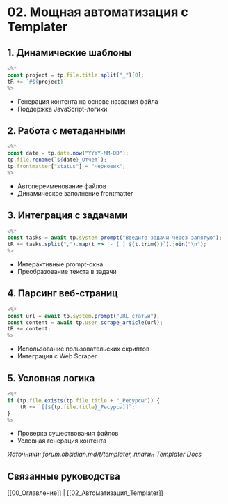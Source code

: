 # 02. Мощная автоматизация с Templater

## 1. Динамические шаблоны
```javascript
<%* 
const project = tp.file.title.split("_")[0];
tR += `#${project}`
%>
```
- Генерация контента на основе названия файла
- Поддержка JavaScript-логики

## 2. Работа с метаданными
```javascript
<%*
const date = tp.date.now("YYYY-MM-DD");
tp.file.rename(`${date}_Отчет`);
tp.frontmatter["status"] = "черновик";
%>
```
- Автопереименование файлов
- Динамическое заполнение frontmatter

## 3. Интеграция с задачами
```javascript
<%*
const tasks = await tp.system.prompt("Введите задачи через запятую");
tR += tasks.split(",").map(t => `- [ ] ${t.trim()}`).join("\n");
%>
```
- Интерактивные prompt-окна
- Преобразование текста в задачи

## 4. Парсинг веб-страниц
```javascript
<%*
const url = await tp.system.prompt("URL статьи");
const content = await tp.user.scrape_article(url);
tR += content;
%>
```
- Использование пользовательских скриптов
- Интеграция с Web Scraper

## 5. Условная логика
```javascript
<%*
if (tp.file.exists(tp.file.title + "_Ресурсы")) {
    tR += `[[${tp.file.title}_Ресурсы]]`;
}
%>
```
- Проверка существования файлов
- Условная генерация контента

*Источники: forum.obsidian.md/t/templater, плагин Templater Docs*

## Связанные руководства
[[00_Оглавление]] | [[02_Автоматизация_Templater]]
